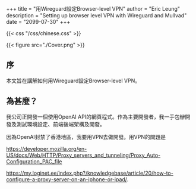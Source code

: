 +++
title = "用Wireguard設定Browser-level VPN"
author = "Eric Leung"
description = "Setting up browser level VPN with Wireguard and Mullvad"
date = "2099-07-30"
+++

{{< css "/css/chinese.css" >}}

{{< figure src="./Cover.png"  >}}

## 序

本文旨在講解如何用Wireguard設定Browser-level VPN。

## 為甚麼？

我公司正開發一個使用OpenAI API的網頁程式。作為主要開發者，我一手包辦開發及測試環境設定、前端後端架構及開發。

因為OpenAI封禁了香港地區，我要用VPN去做開發。用VPN的問題是

<https://developer.mozilla.org/en-US/docs/Web/HTTP/Proxy_servers_and_tunneling/Proxy_Auto-Configuration_PAC_file>

<https://my.loginet.ee/index.php?/knowledgebase/article/20/how-to-configure-a-proxy-server-on-an-iphone-or-ipad/>.
